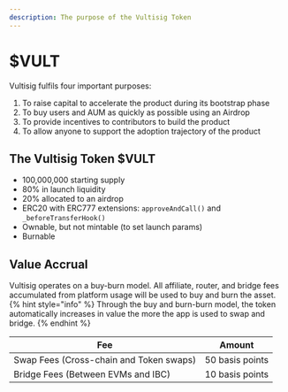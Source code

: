 ```yaml
---
description: The purpose of the Vultisig Token
---
```


# $VULT

Vultisig fulfils four important purposes:

1. To raise capital to accelerate the product during its bootstrap phase
2. To buy users and AUM as quickly as possible using an Airdrop
3. To provide incentives to contributors to build the product
4. To allow anyone to support the adoption trajectory of the product

## The Vultisig Token $VULT

- 100,000,000 starting supply
- 80% in launch liquidity
- 20% allocated to an airdrop
- ERC20 with ERC777 extensions: `approveAndCall()` and `_beforeTransferHook()`
- Ownable, but not mintable (to set launch params)
- Burnable

## Value Accrual

Vultisig operates on a buy-burn model. All affiliate, router, and bridge fees accumulated from platform usage will be used to buy and burn the asset.
{% hint style="info" %}
Through the buy and burn-burn model, the token automatically increases in value the more the app is used to swap and bridge.
{% endhint %}

| Fee                                     | Amount          |
| --------------------------------------- | --------------- |
| Swap Fees (Cross-chain and Token swaps) | 50 basis points |
| Bridge Fees (Between EVMs and IBC)      | 10 basis points |
